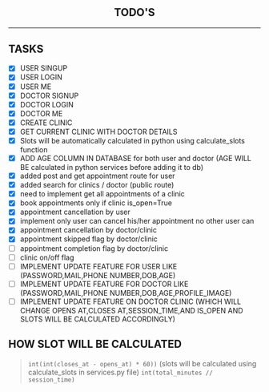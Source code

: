 #

<h2 align='center'>TODO'S</h2>
<hr>

## TASKS

- [X] USER SINGUP
- [X] USER LOGIN
- [X] USER ME
- [X] DOCTOR SIGNUP
- [X] DOCTOR LOGIN
- [X] DOCTOR ME
- [X] CREATE CLINIC
- [X] GET CURRENT CLINIC WITH DOCTOR DETAILS
- [x] Slots will be automatically calculated in python using calculate_slots function
- [x] ADD AGE COLUMN IN DATABASE for both user and doctor (AGE WILL BE calculated in python services before adding it to db)
- [x] added post and get appointment route for user
- [x] added search for clinics / doctor (public route)
- [x] need to implement get all appointments of a clinic
- [x] book appointments only if clinic is_open=True
- [x] appointment cancellation by user
- [x] implement only user can cancel his/her appointment no other user can
- [x] appointment cancellation by doctor/clinic
- [x] appointment skipped flag by doctor/clinic
- [ ] appointment completion  flag by doctor/clinic
- [ ] clinic on/off flag
- [ ] IMPLEMENT UPDATE FEATURE FOR USER LIKE (PASSWORD,MAIL,PHONE NUMBER,DOB,AGE)
- [ ] IMPLEMENT UPDATE FEATURE FOR DOCTOR LIKE (PASSWORD,MAIL,PHONE NUMBER,DOB,AGE,PROFILE_IMAGE)
- [ ] IMPLEMENT UPDATE FEATURE ON DOCTOR CLINIC (WHICH WILL CHANGE OPENS AT,CLOSES AT,SESSION_TIME,AND IS_OPEN AND SLOTS WILL BE CALCULATED ACCORDINGLY)

## HOW SLOT WILL BE CALCULATED

> `int(int(closes_at - opens_at) * 60))` (slots will be calculated using calculate_slots in services.py file)
> `int(total_minutes // session_time)`
